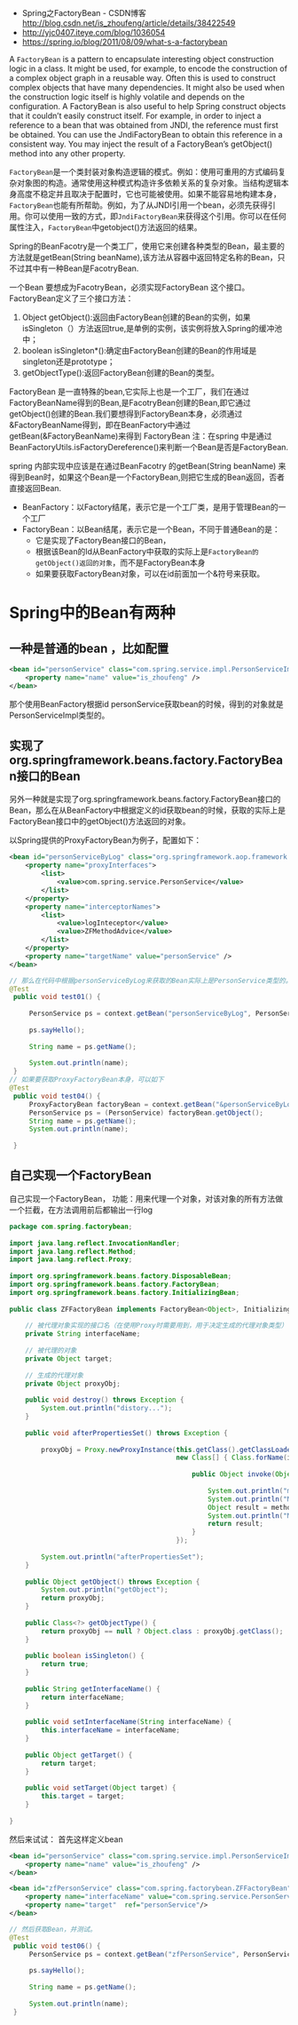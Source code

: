 * Spring之FactoryBean - CSDN博客 
  http://blog.csdn.net/is_zhoufeng/article/details/38422549
* http://yjc0407.iteye.com/blog/1036054
* https://spring.io/blog/2011/08/09/what-s-a-factorybean

A `FactoryBean` is a pattern to encapsulate interesting object construction logic in a class. It might be used, for example, to encode the construction of a complex object graph in a reusable way. Often this is used to construct complex objects that have many dependencies. It might also be used when the construction logic itself is highly volatile and depends on the configuration. A FactoryBean is also useful to help Spring construct objects that it couldn’t easily construct itself. For example, in order to inject a reference to a bean that was obtained from JNDI, the reference must first be obtained. You can use the JndiFactoryBean to obtain this reference in a consistent way. You may inject the result of a FactoryBean’s getObject() method into any other property.

`FactoryBean`是一个类封装对象构造逻辑的模式。例如：使用可重用的方式编码复杂对象图的构造。通常使用这种模式构造许多依赖关系的复杂对象。当结构逻辑本身高度不稳定并且取决于配置时，它也可能被使用。如果不能容易地构建本身，`FactoryBean`也能有所帮助。例如，为了从JNDI引用一个bean，必须先获得引用。你可以使用一致的方式，即`JndiFactoryBean`来获得这个引用。你可以在任何属性注入，`FactoryBean`中getobject()方法返回的结果。

Spring的BeanFacotry是一个类工厂，使用它来创建各种类型的Bean，最主要的方法就是getBean(String beanName),该方法从容器中返回特定名称的Bean，只不过其中有一种Bean是FacotryBean.

一个Bean 要想成为FacotryBean，必须实现FactoryBean 这个接口。
FactoryBean定义了三个接口方法：
1. Object getObject():返回由FactoryBean创建的Bean的实例，如果isSingleton（）方法返回true,是单例的实例，该实例将放入Spring的缓冲池中；
2. boolean isSingleton*():确定由FactoryBean创建的Bean的作用域是singleton还是prototype；
3. getObjectType():返回FactoryBean创建的Bean的类型。

FactoryBean 是一直特殊的bean,它实际上也是一个工厂，我们在通过FactoryBeanName得到的Bean,是FacotryBean创建的Bean,即它通过getObject()创建的Bean.我们要想得到FactoryBean本身，必须通过&FactoryBeanName得到，即在BeanFactory中通过getBean(&FactoryBeanName)来得到 FactoryBean
注：在spring 中是通过BeanFactoryUtils.isFactoryDereference()来判断一个Bean是否是FactoryBean.

spring 内部实现中应该是在通过BeanFacotry 的getBean(String beanName) 来得到Bean时，如果这个Bean是一个FactoryBean,则把它生成的Bean返回，否者直接返回Bean.

* BeanFactory：以Factory结尾，表示它是一个工厂类，是用于管理Bean的一个工厂
* FactoryBean：以Bean结尾，表示它是一个Bean，不同于普通Bean的是：
  * 它是实现了FactoryBean<T>接口的Bean，
  * 根据该Bean的Id从BeanFactory中获取的实际上是`FactoryBean的getObject()返回的对象`，而不是FactoryBean本身 
  * 如果要获取FactoryBean对象，可以在id前面加一个&符号来获取。

# Spring中的Bean有两种

## 一种是普通的bean ，比如配置
```xml
<bean id="personService" class="com.spring.service.impl.PersonServiceImpl" scope="prototype">  
    <property name="name" value="is_zhoufeng" />  
</bean>
```
那个使用BeanFactory根据id personService获取bean的时候，得到的对象就是PersonServiceImpl类型的。

## 实现了org.springframework.beans.factory.FactoryBean<T>接口的Bean

另外一种就是实现了org.springframework.beans.factory.FactoryBean<T>接口的Bean，那么在从BeanFactory中根据定义的id获取bean的时候，获取的实际上是FactoryBean接口中的getObject()方法返回的对象。

以Spring提供的ProxyFactoryBean为例子，配置如下：

```xml
<bean id="personServiceByLog" class="org.springframework.aop.framework.ProxyFactoryBean">  
    <property name="proxyInterfaces">  
        <list>  
            <value>com.spring.service.PersonService</value>  
        </list>  
    </property>  
    <property name="interceptorNames">  
        <list>  
            <value>logInteceptor</value>  
            <value>ZFMethodAdvice</value>  
        </list>  
    </property>  
    <property name="targetName" value="personService" />    
</bean>  
```


```java
// 那么在代码中根据personServiceByLog来获取的Bean实际上是PersonService类型的。 
@Test  
 public void test01() {  
  
     PersonService ps = context.getBean("personServiceByLog", PersonService.class);  
  
     ps.sayHello();  
  
     String name = ps.getName();  
  
     System.out.println(name);  
 }  
// 如果要获取ProxyFactoryBean本身，可以如下
@Test  
 public void test04() {  
     ProxyFactoryBean factoryBean = context.getBean("&personServiceByLog", ProxyFactoryBean.class);  
     PersonService ps = (PersonService) factoryBean.getObject();  
     String name = ps.getName();  
     System.out.println(name);  
  
 }  
```

## 自己实现一个FactoryBean

自己实现一个FactoryBean， 功能：用来代理一个对象，对该对象的所有方法做一个拦截，在方法调用前后都输出一行log

```java
package com.spring.factorybean;  
  
import java.lang.reflect.InvocationHandler;  
import java.lang.reflect.Method;  
import java.lang.reflect.Proxy;  
  
import org.springframework.beans.factory.DisposableBean;  
import org.springframework.beans.factory.FactoryBean;  
import org.springframework.beans.factory.InitializingBean;  
  
public class ZFFactoryBean implements FactoryBean<Object>, InitializingBean, DisposableBean {  
  
    // 被代理对象实现的接口名（在使用Proxy时需要用到，用于决定生成的代理对象类型）  
    private String interfaceName;  
  
    // 被代理的对象  
    private Object target;  
  
    // 生成的代理对象  
    private Object proxyObj;  
  
    public void destroy() throws Exception {  
        System.out.println("distory...");  
    }  
  
    public void afterPropertiesSet() throws Exception {  
  
        proxyObj = Proxy.newProxyInstance(this.getClass().getClassLoader(),  
                                          new Class[] { Class.forName(interfaceName) }, new InvocationHandler() {  
  
                                              public Object invoke(Object proxy, Method method, Object[] args)  
                                                                                                              throws Throwable {  
                                                  System.out.println("method:" + method.getName());  
                                                  System.out.println("Method before...");  
                                                  Object result = method.invoke(target, args);  
                                                  System.out.println("Method after...");  
                                                  return result;  
                                              }  
                                          });  
  
        System.out.println("afterPropertiesSet");  
    }  
  
    public Object getObject() throws Exception {  
        System.out.println("getObject");  
        return proxyObj;  
    }  
  
    public Class<?> getObjectType() {  
        return proxyObj == null ? Object.class : proxyObj.getClass();  
    }  
  
    public boolean isSingleton() {  
        return true;  
    }  
  
    public String getInterfaceName() {  
        return interfaceName;  
    }  
  
    public void setInterfaceName(String interfaceName) {  
        this.interfaceName = interfaceName;  
    }  
  
    public Object getTarget() {  
        return target;  
    }  
  
    public void setTarget(Object target) {  
        this.target = target;  
    }  
  
}  
```

然后来试试：
首先这样定义bean

```xml
<bean id="personService" class="com.spring.service.impl.PersonServiceImpl" scope="prototype">  
    <property name="name" value="is_zhoufeng" />  
</bean>    

<bean id="zfPersonService" class="com.spring.factorybean.ZFFactoryBean">  
    <property name="interfaceName" value="com.spring.service.PersonService" />  
    <property name="target"  ref="personService"/>  
</bean>  
```
```java
// 然后获取Bean，并测试。
@Test  
 public void test06() {  
     PersonService ps = context.getBean("zfPersonService", PersonService.class);  
  
     ps.sayHello();  
  
     String name = ps.getName();  
  
     System.out.println(name);  
 }  
```